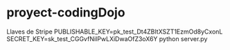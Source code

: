 # proyect-codingDojo

Llaves de Stripe
PUBLISHABLE_KEY=pk_test_Dt4ZBItXSZT1EzmOd8yCxonL SECRET_KEY=sk_test_CGGvfNiIPwLXiDwaOfZ3oX6Y python server.py
